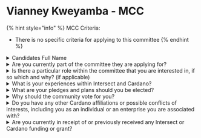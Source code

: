 # Vianney Kweyamba - MCC

{% hint style="info" %}
MCC Criteria:

* There is no specific criteria for applying to this committee
{% endhint %}

<details>

<summary>Candidates Full Name</summary>

Vianney Kweyamba

</details>



<details>

<summary>Are you currently part of the committee they are applying for?</summary>

No

</details>



<details>

<summary>Is there a particular role within the committee that you are interested in, if so which and why? (if applicable)</summary>

No

</details>



<details>

<summary>What is your experiences within Intersect and Cardano?</summary>

* I have been a member since inception.
* I follow intersects activities, mostly through the x.com engagement.

</details>



<details>

<summary>What are your pledges and plans should you be elected?</summary>

* To actively attend all scheduled meetings, if a virtual option is available, and deliberate on issues.

</details>



<details>

<summary>Why should the community vote for you?</summary>

* I have been in the cardano community for 4 years and hence grown with both the chain and the community.
* I listen before I talk.
* I don't show favouritism.
* I am a team player
* I am in cardano and intersect for the long haul.

</details>



<details>

<summary>Do you have any other Cardano affiliations or possible conflicts of interests, including you as an individual or an enterprise you are associated with?</summary>

No

</details>



<details>

<summary>Are you currently in receipt of or previously received any Intersect or Cardano funding or grant?</summary>

No

</details>

